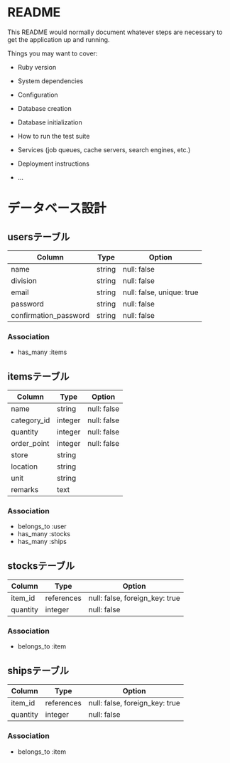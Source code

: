 # README

This README would normally document whatever steps are necessary to get the
application up and running.

Things you may want to cover:

* Ruby version

* System dependencies

* Configuration

* Database creation

* Database initialization

* How to run the test suite

* Services (job queues, cache servers, search engines, etc.)

* Deployment instructions

* ...

# データベース設計

## usersテーブル

| Column                | Type   | Option                    |
|-----------------------|--------|---------------------------|
| name                  | string | null: false               |
| division              | string | null: false               |
| email                 | string | null: false, unique: true |
| password              | string | null: false               |
| confirmation_password | string | null: false               |

### Association

- has_many :items

## itemsテーブル
| Column      | Type    | Option      |
|-------------|---------|-------------|
| name        | string  | null: false |
| category_id | integer | null: false |
| quantity    | integer | null: false |
| order_point | integer | null: false |
| store       | string  |             |
| location    | string  |             |
| unit        | string  |             |
| remarks     | text    |             |

### Association

- belongs_to :user
- has_many :stocks
- has_many :ships

## stocksテーブル
| Column   | Type       | Option                         |
|----------|------------|--------------------------------|
| item_id  | references | null: false, foreign_key: true |
| quantity | integer    | null: false                    |

### Association
- belongs_to :item

## shipsテーブル
| Column   | Type       | Option                         |
|----------|------------|--------------------------------|
| item_id  | references | null: false, foreign_key: true |
| quantity | integer    | null: false                    |

### Association
- belongs_to :item